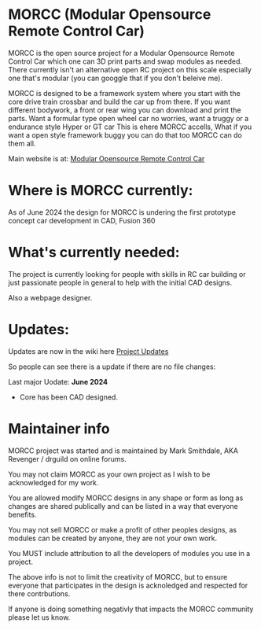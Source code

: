 # MORCC (Modular Opensource Remote Control Car)
MORCC is the open source project for a Modular Opensource Remote Control Car which one can 3D print parts and swap modules as needed.
There currently isn't an alternative open RC project on this scale especially one that's modular (you can googgle that if you don't beleive me).

MORCC is designed to be a framework system where you start with the core drive train crossbar and build the car up from there.
If you want different bodywork, a front or rear wing you can download and print the parts.
Want a formular type open wheel car no worries, want a truggy or a endurance style Hyper or GT car This is ehere MORCC accells, What if you want a open style framework buggy you can do that too MORCC can do them all.

Main website is at: [Modular Opensource Remote Control Car](https://revenger.github.io/MORCC/)

# Where is MORCC currently:
As of June 2024 the design for MORCC is undering the first prototype concept car development in CAD, Fusion 360

# What's currently needed:
The project is currently looking for people with skills in RC car building or just passionate people in general to help with the initial CAD designs.

Also a webpage designer.

# Updates:
Updates are now in the wiki here [Project Updates](Project-Updates)

So people can see there is a update if there are no file changes:

Last major Uodate: **June 2024**
* Core has been CAD designed.

# Maintainer info
MORCC project was started and is maintained by Mark Smithdale, AKA Revenger / drguild on online forums.

You may not claim MORCC as your own project as I wish to be acknowledged for my work.

You are allowed modify MORCC designs in any shape or form as long as changes are shared publically and can be listed in a way that everyone benefits.

You may not sell MORCC or make a profit of other peoples designs, as modules can be created by anyone, they are not your own work.

You MUST include attribution to all the developers of modules you use in a project.

The above info is not to limit the creativity of MORCC, but to ensure everyone that participates in the design is acknoledged and respected for there contrbutions.

If anyone is doing something negativly that impacts the MORCC community please let us know.
